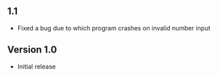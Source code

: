 ## 1.1
* Fixed a bug due to which program crashes on invalid number input

## Version 1.0
* Initial release